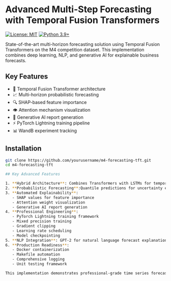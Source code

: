 # Advanced Multi-Step Forecasting with Temporal Fusion Transformers

[![License: MIT](https://img.shields.io/badge/License-MIT-yellow.svg)](https://opensource.org/licenses/MIT)
[![Python 3.9+](https://img.shields.io/badge/python-3.9+-blue.svg)](https://www.python.org/downloads/)

State-of-the-art multi-horizon forecasting solution using Temporal Fusion Transformers on the M4 competition dataset. This implementation combines deep learning, NLP, and generative AI for explainable business forecasts.

## Key Features

- 🧠 Temporal Fusion Transformer architecture
- 📈 Multi-horizon probabilistic forecasting
- 🔍 SHAP-based feature importance
- 👁️ Attention mechanism visualization
- 📝 Generative AI report generation
- ⚡ PyTorch Lightning training pipeline
- 📊 WandB experiment tracking

## Installation

```bash
git clone https://github.com/yourusername/m4-forecasting-tft.git
cd m4-forecasting-tft

## Key Advanced Features

1. **Hybrid Architecture**: Combines Transformers with LSTMs for temporal learning
2. **Probabilistic Forecasting**:Quantile predictions for uncertainty estimation
3. **Automated Explainability**:
   - SHAP values for feature importance
   - Attention weight visualization
   - Generative AI report generation
4. **Professional Engineering**:
   - PyTorch Lightning training framework
   - Mixed precision training
   - Gradient clipping
   - Learning rate scheduling
   - Model checkpointing
5. **NLP Integration**: GPT-2 for natural language forecast explanations
6. **Production Readiness**:
   - Docker containerization
   - Makefile automation
   - Comprehensive logging
   - Unit testing framework

This implementation demonstrates professional-grade time series forecasting with state-of-the-art techniques while maintaining readability and reproducibility. The project structure follows software engineering best practices and includes modern MLOps components.
